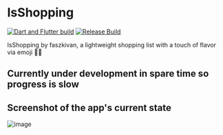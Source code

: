 # IsShopping

[![Dart and Flutter build](https://github.com/Fasz-kivan/IsShopping/actions/workflows/dart.yml/badge.svg)](https://github.com/Fasz-kivan/IsShopping/actions/workflows/dart.yml)
[![Release Build](https://github.com/Fasz-kivan/IsShopping/actions/workflows/dart.yml/badge.svg)](https://github.com/Fasz-kivan/IsShopping/actions/workflows/release_apk.yml)

IsShopping by faszkivan, a lightweight shopping list with a touch of flavor via emoji 🍕😊

## Currently under development in spare time so progress is slow

## Screenshot of the app's current state

![image](https://github.com/Fasz-kivan/IsShopping/assets/55391231/939936e6-235a-4214-81d4-6fa308e5b612)


